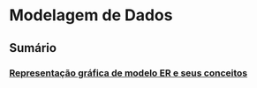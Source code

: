 # Modelagem de Dados

## Sumário

### [Representação gráfica de modelo ER e seus conceitos](https://github.com/dario-gms/Modelagem-de-Dados/blob/main/Modelagem-de-dados.md)
